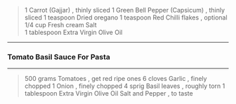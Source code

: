 > 1 Carrot (Gajjar) , thinly sliced
> 1 Green Bell Pepper (Capsicum) , thinly sliced
> 1 teaspoon Dried oregano
> 1 teaspoon Red Chilli flakes , optional
> 1/4 cup Fresh cream
> Salt  
> 1 tablespoon Extra Virgin Olive Oil
-----------------------------
### Tomato Basil Sauce For Pasta
-----------------------------
> 500 grams Tomatoes , get red ripe ones
> 6 cloves Garlic , finely chopped
> 1 Onion , finely chopped
> 4 sprig Basil leaves , roughly torn
> 1 tablespoon Extra Virgin Olive Oil
> Salt and Pepper , to taste